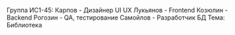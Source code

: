 Группа ИС1-45:
 Карпов - Дизайнер UI UX
 Лукьянов - Frontend
 Козюлин - Backend
 Рогозин - QA, тестирование
 Самойлов - Разработчик БД
Тема: Библиотека
